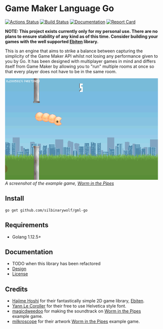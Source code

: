 # Game Maker Language Go

[![Actions Status](https://github.com/silbinarywolf/gml-go/workflows/Go/badge.svg)](https://github.com/silbinarywolf/gml-go/actions)
[![Build Status](https://travis-ci.org/silbinarywolf/gml-go.svg?branch=master)](https://travis-ci.org/silbinarywolf/gml-go)
[![Documentation](https://godoc.org/github.com/silbinarywolf/gml-go?status.svg)](https://godoc.org/github.com/silbinarywolf/gml-go)
[![Report Card](https://goreportcard.com/badge/github.com/silbinarywolf/gml-go)](https://goreportcard.com/report/github.com/silbinarywolf/gml-go)

**NOTE: This project exists currently only for my personal use. There are no plans to ensure stability of any kind as of this time. Consider building your games with the well supported [Ebiten](https://github.com/hajimehoshi/ebiten) library.**

This is an engine that aims to strike a balance between capturing the simplicity of the Game Maker API whilst not losing any performance given to you by Go. It has been designed with multiplayer games in mind and differs itself from Game Maker by allowing you to "run" multiple rooms at once so that every player does not have to be in the same room.

![A worm jumping between two pipes](docs/images/worm1.png)
*A screenshot of the example game, [Worm in the Pipes](tree/master/example/worm)*

## Install

```
go get github.com/silbinarywolf/gml-go
```

## Requirements

* Golang 1.12.5+

## Documentation

* TODO when this library has been refactored
* [Design](DESIGN.md)
* [License](LICENSE.md)

## Credits

* [Hajime Hoshi](https://github.com/hajimehoshi/ebiten) for their fantastically simple 2D game library, [Ebiten](https://github.com/hajimehoshi/ebiten).
* [Yann Le Coroller](http://www.yannlecoroller.com) for their free to use Helvetica style font.
* [magicdweedoo](http://magicdweedoo.com/) for making the soundtrack on [Worm in the Pipes](tree/master/example/worm) example game.
* [milkroscope](https://www.artstation.com/milkroscope) for their artwork [Worm in the Pipes](tree/master/example/worm) example game.
